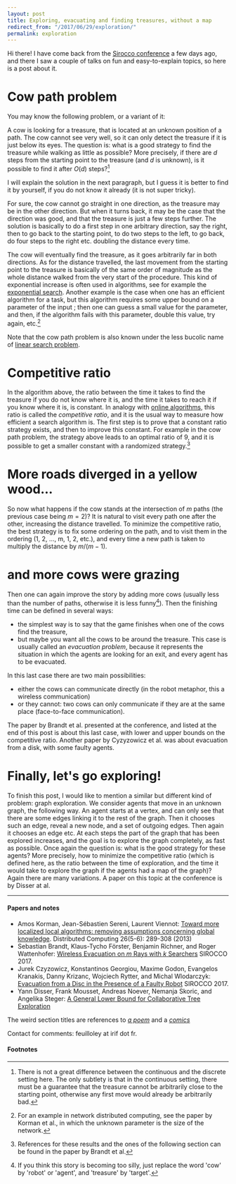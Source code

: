 ```yaml
---
layout: post
title: Exploring, evacuating and finding treasures, without a map
redirect_from: "/2017/06/29/exploration/"
permalink: exploration
---
```


Hi there! I have come back from the 
[Sirocco conference](https://sirocco2017.lif.univ-mrs.fr/) a few days ago, 
and there I saw a couple of talks on fun and easy-to-explain topics, so here is a post about it. 

# Cow path problem 
You may know the following problem, or a variant of it:

A cow is looking for a treasure, 
that is located at an unknown position of a path. 
The cow cannot see very well, so it can only detect the treasure if it is just below its eyes.
The question is: what is a good strategy to find the treasure while
walking as little as possible? More precisely, if there are $d$ steps from the 
starting point to the treasure (and $d$ is unknown), is it possible to find it after $O(d)$ steps?[^1] 

I will explain the solution in the next paragraph, but I guess it is better to find it by 
yourself, if you do not know it already (it is not super tricky). 

For sure, the cow cannot go straight in one direction, as 
the treasure may be in the other direction. But when it turns back, it may be the case 
that the direction was good, and that the treasure is just a few steps further. 
The solution is basically to do a first step in one arbitrary direction, say the right, 
then to go back to the starting point, to do two steps to the left, 
to go back, do four steps to the right etc. doubling the distance every time. 

The cow will eventually find the treasure, as it goes arbitrarily far in both directions.
As for the distance travelled, the last movement from the starting point to the treasure is 
basically of the same order of magnitude as the whole distance walked from the very 
start of the procedure. This kind of exponential increase is often used in 
algorithms, see for example 
the [exponential search](https://en.wikipedia.org/wiki/Exponential_search). 
Another example is the case when one 
has an efficient algorithm for a task, but this algorithm requires some upper 
bound on a parameter of the input ; then one can guess 
a small value for the parameter, and then, if the  algorithm fails with this parameter, 
double this value, try again, etc.[^2]  

Note that the cow path problem is also known under the less bucolic name of 
[linear search problem](https://en.wikipedia.org/wiki/Linear_search_problem). 

# Competitive ratio
In the algorithm above, the ratio between the time it takes to find the treasure 
if you do not know where it is, and the time it takes to reach it if you know where it is, 
is constant. In analogy with [online algorithms](https://en.wikipedia.org/wiki/Online_algorithm), 
this ratio is called the *competitive ratio*, and it
is the usual way to measure how efficient a search algorithm is. The first step is 
to prove that a constant ratio strategy exists, and then to improve this constant.
For example in the cow path problem, the strategy above leads to an optimal ratio of 9, and it 
is possible to get a smaller constant with a randomized strategy.[^3]

# More roads diverged in a yellow wood...
So now what happens if the cow stands at the intersection of $m$ paths 
(the previous case being $m=2$)? It is natural to visit every path
one after the other, increasing the distance travelled. 
To minimize the competitive ratio, 
the best strategy is to fix some ordering on the path, and to visit them in the ordering
(1, 2, ..., m, 1, 2, etc.), and every time a new path is taken 
to multiply the distance by $m/(m-1)$.   

# and more cows were grazing
Then one can again improve the story by adding more cows (usually less than the 
number of paths, otherwise it is less funny[^4]).
Then the finishing time can be defined in several ways: 

* the simplest way is to say that the game finishes when one of the cows find the treasure,
* but maybe you want all the cows to be around the treasure. This case is usually called an *evacuation problem*, because it represents the situation in which the agents are looking for an exit, and every agent has to be evacuated.

In this last case there are two main possibilities:

* either the cows can communicate directly (in the robot metaphor, this a 
wireless communication)
* or they cannot: two cows can only communicate if they are at the same place (face-to-face communication).

The paper by Brandt et al. presented at the conference, and listed at the end of this post 
is about this last case, with lower and upper bounds on the competitive ratio. 
Another paper by Cyzyzowicz et al. was about evacuation from a disk, with 
some faulty agents.

# Finally, let's go exploring!
To finish this post, I would like to mention a similar but different kind of 
problem: graph exploration. 
We consider agents that move in an unknown graph, the following way. An agent starts at
a vertex, and can only see that there are some edges linking it to the rest of the graph.
Then it chooses such an edge, reveal a new node, and a set of outgoing edges. 
Then again it chooses an edge etc. 
At each steps the part of the graph that has been explored increases, and the goal is to explore 
the graph completely, as fast as possible. 
Once again the question is: what is the good strategy for these agents? More precisely, 
how to minimize the competitive ratio (which is defined here, as the ratio between the 
time of exploration, and the time it would take to explore the graph if the agents had a map of the graph)?
Again there are many variations. A paper on this topic at the conference is by Disser at al.

---

#### Papers and notes
* Amos Korman, Jean-Sébastien Sereni, Laurent Viennot: 
[Toward more localized local algorithms: removing assumptions concerning global knowledge](https://arxiv.org/abs/1512.03306). 
Distributed Computing 26(5-6): 289-308 (2013)
* Sebastian Brandt, Klaus-Tycho Förster, Benjamin Richner, and Roger Wattenhofer: 
[Wireless Evacuation on $m$ Rays with $k$ Searchers](https://sirocco2017.lif.univ-mrs.fr/preproceedings/Wireless%20evacuation%20on%20m%20rays%20with%20k%20searchers.pdf) SIROCCO 2017.
* Jurek Czyzowicz, Konstantinos Georgiou, Maxime Godon, Evangelos Kranakis, Danny Krizanc, Wojciech Rytter, and Michal Wlodarczyk:
[Evacuation from a Disc in the Presence of a Faulty Robot](https://sirocco2017.lif.univ-mrs.fr/preproceedings/Evacuation%20from%20a%20disc%20in%20the%20presence%20of%20a%20faulty%20robot.pdf) SIROCCO 2017.
* Yann Disser, Frank Mousset, Andreas Noever, Nemanja Skoric, and Angelika Steger:
[A General Lower Bound for Collaborative Tree Exploration](https://sirocco2017.lif.univ-mrs.fr/preproceedings/A%20general%20lower%20bound%20for%20collaborative%20tree%20exploration.pdf)

The weird section titles are references to *[a poem](http://www.bartleby.com/119/1.html)* 
and a *[comics](http://www.gocomics.com/calvinandhobbes/1995/12/31/)* 

Contact for comments: feuilloley at irif dot fr.

#### Footnotes
[^1]: There is not a great difference between the continuous and the discrete setting here. The only subtlety is that in the continuous setting, there must be a guarantee that the treasure cannot be arbitrarily close to the starting point, otherwise any first move would already be arbitrarily bad. 
[^2]:For an example in network distributed computing, see the paper by Korman et al., in which the unknown parameter is the size of the network.
[^3]:References for these results and the ones of the following section can be found in the paper by Brandt et al. 
[^4]:If you think this story is becoming too silly, just replace the word 'cow' by 'robot' or 'agent', and 'treasure' by 'target'.
